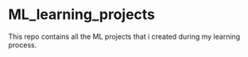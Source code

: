 # ML_learning_projects
This repo contains all the ML projects that i created during my learning process.
